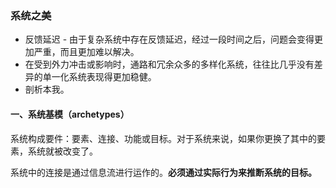 
### 系统之美

- 反馈延迟 - 由于复杂系统中存在反馈延迟，经过一段时间之后，问题会变得更加严重，而且更加难以解决。
- 在受到外力冲击或影响时，通路和冗余众多的多样化系统，往往比几乎没有差异的单一化系统表现得更加稳健。
- 剖析本我。

#### 一、系统基模（archetypes）

系统构成要件：要素、连接、功能或目标。对于系统来说，如果你更换了其中的要素，系统就被改变了。

系统中的连接是通过信息流进行运作的。**必须通过实际行为来推断系统的目标。**

